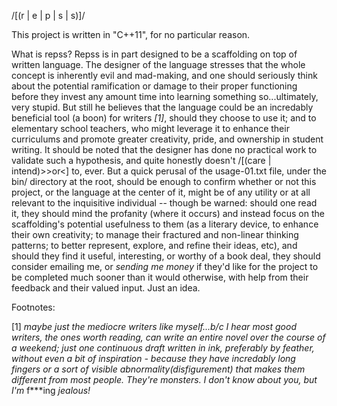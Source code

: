 /[(r | e | p | s | s)]/

This project is written in "C++11", for no particular reason.

What is repss?
  Repss is in part designed to be a scaffolding on top of written language. The designer of the language stresses
  that the whole concept is inherently evil and mad-making, and one should seriously think about the potential ramification
  or damage to their proper functioning before they invest any amount time into learning something so...ultimately, very stupid.
  But still he believes that the language could be an incredably beneficial tool (a boon) for writers *[1]*, should they choose to use it;
  and to elementary school teachers, who might leverage it to enhance their curriculums and promote greater creativity, pride, and ownership
  in student writing. It should be noted that the designer has done no practical work to validate such a hypothesis, and quite
  honestly doesn't /[(care | intend)>>or<] to, ever. But a quick perusal of the usage-01.txt file, under the bin/ directory at
  the root, should be enough to confirm whether or not this project, or the language at the center of it, might be of any utility or
  at all relevant to the inquisitive individual -- though be warned: should one read it, they should mind the profanity (where it occurs)
  and instead focus on the scaffolding's potential usefulness to them (as a literary device, to enhance their own creativity;
  to manage their fractured and non-linear thinking patterns; to better represent, explore, and refine their ideas, etc), and
  should they find it useful, interesting, or worthy of a book deal, they should consider emailing me, or *sending me money* if they'd 
  like for the project to be completed much sooner than it would otherwise, with help from their feedback and their valued input. Just an idea.




Footnotes:

[1] *maybe just the mediocre writers like myself...b/c I hear most good writers, the ones worth reading, can write an entire
   novel over the course of a weekend; just one continuous draft written in ink, preferably by feather, without even a bit
   of inspiration - because they have incredably long fingers or a sort of visible abnormality(disfigurement) that makes 
   them different from most people. They're monsters. I don't know about you, but I'm* f***ing *jealous!*





